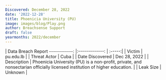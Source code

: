 ```yaml
---
Discovered: December 28, 2022
date: '2022-12-28'
title: Phoenicia University (PU)
image: images/blog/Play.png
author: Breachsense Support
draft: false
yearmonths: 2022/december
---
```



| Data Breach Report
------------:     |:-------------:    | :-----:|
| Victim      | pu.edu.lb      | 
| Threat Actor      | Cuba      | 
| Date Discovered      | Dec 28, 2022      | 
| Description      | Phoenicia University (PU) is a non-profit, private, and nonsectarian officially licensed institution of higher education.      | 
| Leak Size      | Unknown      | 

